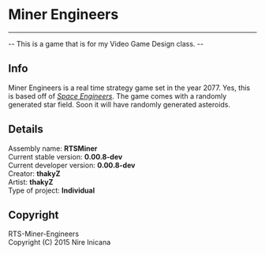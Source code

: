 # Miner Engineers
---

-- This is a game that is for my Video Game Design class. --

## Info
Miner Engineers is a real time strategy game set in the year 2077. Yes, this is based off of [*Space Engineers*](http://www.spaceengineersgame.com/). The game comes with a randomly generated star field. Soon it will have randomly generated asteroids.

## Details
Assembly name: **RTSMiner**   
Current stable version: **0.00.8-dev**   
Current developer version: **0.00.8-dev**   
Creator: **thakyZ**   
Artist: **thakyZ**   
Type of project: **Individual**   

## Copyright
RTS-Miner-Engineers   
Copyright (C) 2015 Nire Inicana

